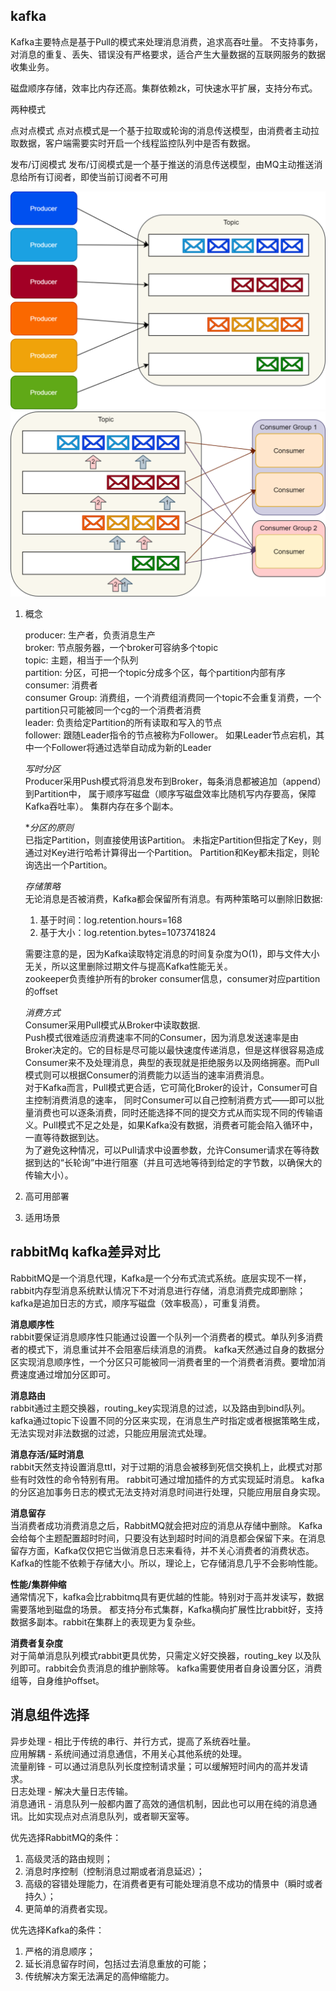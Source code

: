 ## kafka

   Kafka主要特点是基于Pull的模式来处理消息消费，追求高吞吐量。
   不支持事务，对消息的重复、丢失、错误没有严格要求，适合产生大量数据的互联网服务的数据收集业务。
   
   磁盘顺序存储，效率比内存还高。集群依赖zk，可快速水平扩展，支持分布式。
   
   两种模式
   
   点对点模式
   点对点模式是一个基于拉取或轮询的消息传送模型，由消费者主动拉取数据，客户端需要实时开启一个线程监控队列中是否有数据。
   
   发布/订阅模式
   发布/订阅模式是一个基于推送的消息传送模型，由MQ主动推送消息给所有订阅者，即使当前订阅者不可用
   
   ![生产者](./images/kafka生产者.jpg)
   ![消费者](./images/kafka消费者.jpg)
   
   
1. 概念
   
   producer: 生产者，负责消息生产   
   broker: 节点服务器，一个broker可容纳多个topic  
   topic: 主题，相当于一个队列  
   partition: 分区，可把一个topic分成多个区，每个partition内部有序  
   consumer: 消费者  
   consumer Group: 消费组，一个消费组消费同一个topic不会重复消费，一个partition只可能被同一个cg的一个消费者消费  
   leader: 负责给定Partition的所有读取和写入的节点  
   follower: 跟随Leader指令的节点被称为Follower。 如果Leader节点宕机，其中一个Follower将通过选举自动成为新的Leader  
   
   *写时分区*  
   Producer采用Push模式将消息发布到Broker，每条消息都被追加（append）到Partition中，
   属于顺序写磁盘（顺序写磁盘效率比随机写内存要高，保障Kafka吞吐率）。
   集群内存在多个副本。
   
   **分区的原则*  
   已指定Partition，则直接使用该Partition。
   未指定Partition但指定了Key，则通过对Key进行哈希计算得出一个Partition。
   Partition和Key都未指定，则轮询选出一个Partition。
   
   *存储策略*  
   无论消息是否被消费，Kafka都会保留所有消息。有两种策略可以删除旧数据:
   1. 基于时间：log.retention.hours=168
   2. 基于大小：log.retention.bytes=1073741824  

   需要注意的是，因为Kafka读取特定消息的时间复杂度为O(1)，即与文件大小无关，所以这里删除过期文件与提高Kafka性能无关。  
   zookeeper负责维护所有的broker consumer信息，consumer对应partition的offset
   
   *消费方式*  
   Consumer采用Pull模式从Broker中读取数据.  
   Push模式很难适应消费速率不同的Consumer，因为消息发送速率是由Broker决定的。它的目标是尽可能以最快速度传递消息，但是这样很容易造成Consumer来不及处理消息，典型的表现就是拒绝服务以及网络拥塞。而Pull模式则可以根据Consumer的消费能力以适当的速率消费消息。  
   对于Kafka而言，Pull模式更合适，它可简化Broker的设计，Consumer可自主控制消费消息的速率，
   同时Consumer可以自己控制消费方式——即可以批量消费也可以逐条消费，同时还能选择不同的提交方式从而实现不同的传输语义。Pull模式不足之处是，如果Kafka没有数据，消费者可能会陷入循环中，一直等待数据到达。  
   为了避免这种情况，可以Pull请求中设置参数，允许Consumer请求在等待数据到达的“长轮询”中进行阻塞（并且可选地等待到给定的字节数，以确保大的传输大小）。

2. 高可用部署

3. 适用场景


## rabbitMq kafka差异对比

   RabbitMQ是一个消息代理，Kafka是一个分布式流式系统。底层实现不一样，rabbit内存型消息系统默认情况下不对消息进行存储，消息消费完成即删除；
   kafka是追加日志的方式，顺序写磁盘（效率极高），可重复消费。
   
   **消息顺序性**  
   rabbit要保证消息顺序性只能通过设置一个队列一个消费者的模式。单队列多消费者的模式下，消息重试并不会阻塞后续消息的消费。
   kafka天然通过自身的数据分区实现消息顺序性，一个分区只可能被同一消费者里的一个消费者消费。要增加消费速度通过增加分区即可。
   
   **消息路由**  
   rabbit通过主题交换器，routing_key实现消息的过滤，以及路由到bind队列。
   kafka通过topic下设置不同的分区来实现，在消息生产时指定或者根据策略生成，无法实现对非法数据的过滤，只能应用层流式处理。
   
   **消息存活/延时消息**  
   rabbit天然支持设置消息ttl，对于过期的消息会被移到死信交换机上，此模式对那些有时效性的命令特别有用。
   rabbit可通过增加插件的方式实现延时消息。
   kafka的分区追加事务日志的模式无法支持对消息时间进行处理，只能应用层自身实现。
   
   **消息留存**  
   当消费者成功消费消息之后，RabbitMQ就会把对应的消息从存储中删除。
   Kafka会给每个主题配置超时时间，只要没有达到超时时间的消息都会保留下来。在消息留存方面，Kafka仅仅把它当做消息日志来看待，并不关心消费者的消费状态。
   Kafka的性能不依赖于存储大小。所以，理论上，它存储消息几乎不会影响性能。
   
   **性能/集群伸缩**  
   通常情况下，kafka会比rabbitmq具有更优越的性能。特别对于高并发读写，数据需要落地到磁盘的场景。
   都支持分布式集群，Kafka横向扩展性比rabbit好，支持数据多副本。rabbit在集群上的表现更为复杂些。
   
   **消费者复杂度**  
   对于简单消息队列模式rabbit更具优势，只需定义好交换器，routing_key 以及队列即可。rabbit会负责消息的维护删除等。
   kafka需要使用者自身设置分区，消费组等，自身维护offset。
   
## 消息组件选择

   异步处理 - 相比于传统的串行、并行方式，提高了系统吞吐量。  
   应用解耦 - 系统间通过消息通信，不用关心其他系统的处理。  
   流量削锋 - 可以通过消息队列长度控制请求量；可以缓解短时间内的高并发请求。  
   日志处理 - 解决大量日志传输。  
   消息通讯 - 消息队列一般都内置了高效的通信机制，因此也可以用在纯的消息通讯。比如实现点对点消息队列，或者聊天室等。  

   优先选择RabbitMQ的条件：  
   1. 高级灵活的路由规则；
   2. 消息时序控制（控制消息过期或者消息延迟）；
   3. 高级的容错处理能力，在消费者更有可能处理消息不成功的情景中（瞬时或者持久）；
   4. 更简单的消费者实现。
   
   优先选择Kafka的条件：
   1. 严格的消息顺序；
   2. 延长消息留存时间，包括过去消息重放的可能；
   3. 传统解决方案无法满足的高伸缩能力。